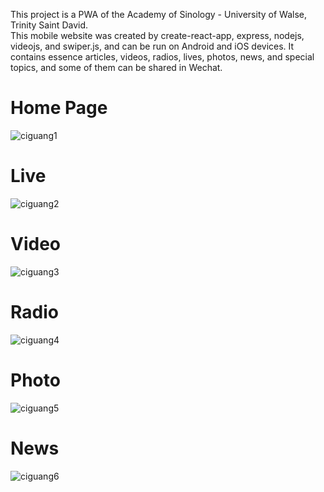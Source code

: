 This project is a PWA of the Academy of Sinology - University of Walse, Trinity Saint David. <br/>
This mobile website was created by create-react-app, express, nodejs, videojs, and swiper.js, and can be run on Android and iOS devices. It contains essence articles, videos, radios, lives, photos, news, and special topics, and some of them can be shared in Wechat.<br/>

# Home Page 
![ciguang1](https://user-images.githubusercontent.com/22565449/59557725-356e9880-8faf-11e9-807b-00eb377ff330.jpg)

# Live 
![ciguang2](https://user-images.githubusercontent.com/22565449/59557848-348b3600-8fb2-11e9-80b0-616f11f4b6b4.jpg)

# Video
![ciguang3](https://user-images.githubusercontent.com/22565449/59557861-8d5ace80-8fb2-11e9-91a6-3a60f64f5371.jpg)

# Radio
![ciguang4](https://user-images.githubusercontent.com/22565449/59557883-5e912800-8fb3-11e9-866e-1f16ec019e31.jpg)

# Photo
![ciguang5](https://user-images.githubusercontent.com/22565449/59557911-e4ad6e80-8fb3-11e9-8cf0-a480cb441043.jpg)

# News
![ciguang6](https://user-images.githubusercontent.com/22565449/59557938-41a92480-8fb4-11e9-9058-d59ab6faf047.jpg)

